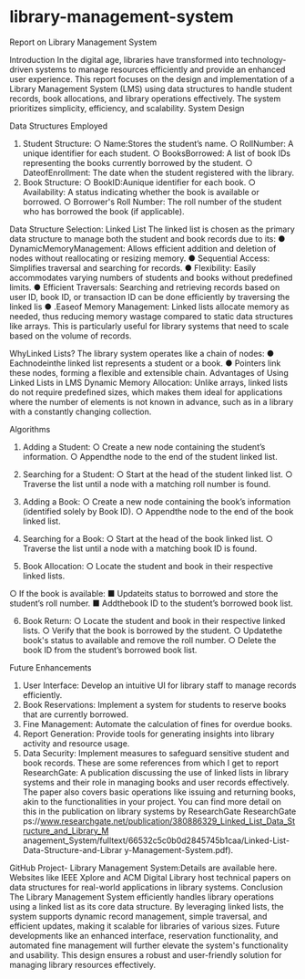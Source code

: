 # library-management-system
Report on Library Management System

 Introduction
 In the digital age, libraries have transformed into technology-driven systems to manage
 resources efficiently and provide an enhanced user experience. This report focuses on the
 design and implementation of a Library Management System (LMS) using data structures to
 handle student records, book allocations, and library operations effectively. The system
 prioritizes simplicity, efficiency, and scalability.
 System Design

 Data Structures Employed
 1. Student Structure:
 ○ Name:Stores the student’s name.
 ○ RollNumber: A unique identifier for each student.
 ○ BooksBorrowed: A list of book IDs representing the books currently borrowed
 by the student.
 ○ DateofEnrollment: The date when the student registered with the library.
 2. Book Structure:
 ○ BookID:Aunique identifier for each book.
 ○ Availability: A status indicating whether the book is available or borrowed.
 ○ Borrower's Roll Number: The roll number of the student who has borrowed the
 book (if applicable).

 Data Structure Selection: Linked List
 The linked list is chosen as the primary data structure to manage both the student and book
 records due to its:
 ● DynamicMemoryManagement: Allows efficient addition and deletion of nodes without
 reallocating or resizing memory.
 ● Sequential Access: Simplifies traversal and searching for records.
 ● Flexibility: Easily accommodates varying numbers of students and books without
 predefined limits.
 ● Efficient Traversals: Searching and retrieving records based on user ID, book ID, or
 transaction ID can be done efficiently by traversing the linked lis
 ● .Easeof Memory Management: Linked lists allocate memory as needed, thus reducing
 memory wastage compared to static data structures like arrays. This is particularly useful
 for library systems that need to scale based on the volume of records.
 

WhyLinked Lists?
 The library system operates like a chain of nodes:
 ● Eachnodeinthe linked list represents a student or a book.
 ● Pointers link these nodes, forming a flexible and extensible chain.
 Advantages of Using Linked Lists in LMS
 Dynamic Memory Allocation: Unlike arrays, linked lists do not require predefined sizes, which
 makes them ideal for applications where the number of elements is not known in advance, such
 as in a library with a constantly changing collection.

 Algorithms

 1. Adding a Student:
 ○ Create a new node containing the student’s information.
 ○ Appendthe node to the end of the student linked list.

 2. Searching for a Student:
 ○ Start at the head of the student linked list.
 ○ Traverse the list until a node with a matching roll number is found.

 3. Adding a Book:
 ○ Create a new node containing the book’s information (identified solely by Book
 ID).
 ○ Appendthe node to the end of the book linked list.

 4. Searching for a Book:
 ○ Start at the head of the book linked list.
 ○ Traverse the list until a node with a matching book ID is found.

 5. Book Allocation:
 ○ Locate the student and book in their respective linked lists.

 ○ If the book is available:
 ■ Updateits status to borrowed and store the student’s roll number.
 ■ Addthebook ID to the student’s borrowed book list.

 6. Book Return:
 ○ Locate the student and book in their respective linked lists.
 ○ Verify that the book is borrowed by the student.
 ○ Updatethe book's status to available and remove the roll number.
 ○ Delete the book ID from the student’s borrowed book list.

Future Enhancements
 1. User Interface: Develop an intuitive UI for library staff to manage records efficiently.
 2. Book Reservations: Implement a system for students to reserve books that are
 currently borrowed.
 3. Fine Management: Automate the calculation of fines for overdue books.
 4. Report Generation: Provide tools for generating insights into library activity and
 resource usage.
 5. Data Security: Implement measures to safeguard sensitive student and book records.
 These are some references from which I get to report
 ResearchGate: A publication discussing the use of linked lists in library systems and their role
 in managing books and user records effectively. The paper also covers basic operations like
 issuing and returning books, akin to the functionalities in your project. You can find more detail on this in the publication on library systems by ResearchGate
 ResearchGate 
 ps://www.researchgate.net/publication/380886329_Linked_List_Data_Structure_and_Library_M
 anagement_System/fulltext/66532c5c0b0d2845745b1caa/Linked-List-Data-Structure-and-Librar
 y-Management-System.pdf).

 GitHub Project- Library Management System:Details are available here.
 Websites like IEEE Xplore and ACM Digital Library host technical papers on data structures for
 real-world applications in library systems.
 Conclusion
 The Library Management System efficiently handles library operations using a linked list as
 its core data structure. By leveraging linked lists, the system supports dynamic record
 management, simple traversal, and efficient updates, making it scalable for libraries of various
 sizes. Future developments like an enhanced interface, reservation functionality, and automated
 fine management will further elevate the system's functionality and usability.
 This design ensures a robust and user-friendly solution for managing library resources
 effectively.
